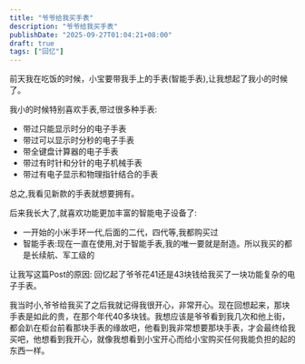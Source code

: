 ```yaml
---
title: "爷爷给我买手表"
description: "爷爷给我买手表"
publishDate: "2025-09-27T01:04:21+08:00"
draft: true
tags: ["回忆"]
---
```


前天我在吃饭的时候，小宝要带我手上的手表(智能手表),让我想起了我小的时候了。

我小的时候特别喜欢手表,带过很多种手表:
- 带过只能显示时分的电子手表
- 带过可以显示时分秒的电子手表
- 带全键盘计算器的电子手表
- 带过有时针和分针的电子机械手表
- 带过有电子显示和物理指针结合的手表

总之,我看见新款的手表就想要拥有。

后来我长大了,就喜欢功能更加丰富的智能电子设备了:
- 一开始的小米手环一代,后面的二代，四代等,我都购买过
- 智能手表:现在一直在使用,对于智能手表,我的唯一要就是耐造。所以我买的都是长续航、军工级的


让我写这篇Post的原因: 回忆起了爷爷花41还是43块钱给我买了一块功能复杂的电子手表。

我当时小,爷爷给我买了之后我就记得我很开心，非常开心。现在回想起来，那块手表是如此的贵，在那个年代40多块钱。我想应该是爷爷看到我几次和他上街，都会趴在柜台前看那块手表的缘故吧，他看到我非常想要那块手表，才会最终给我买吧，他想看到我开心，就像我想看到小宝开心而给小宝购买任何我能负担的起的东西一样。


